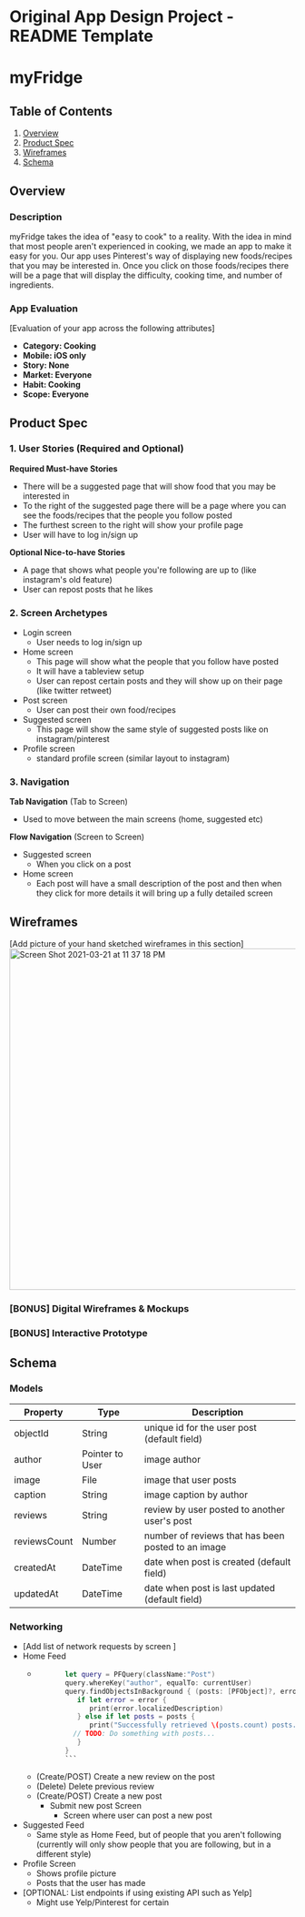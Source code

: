 


Original App Design Project - README Template
===

# myFridge

## Table of Contents
1. [Overview](#Overview)
1. [Product Spec](#Product-Spec)
1. [Wireframes](#Wireframes)
2. [Schema](#Schema)

## Overview
### Description
myFridge takes the idea of "easy to cook" to a reality. With the idea in mind that most people aren't experienced in cooking, we made an app to make it easy for you. Our app uses Pinterest's way of displaying new foods/recipes that you may be interested in. Once you click on those foods/recipes there will be a page that will display the difficulty, cooking time, and number of ingredients.

### App Evaluation
[Evaluation of your app across the following attributes]
- **Category: Cooking**
- **Mobile: iOS only**
- **Story: None**
- **Market: Everyone**
- **Habit: Cooking**
- **Scope: Everyone**

## Product Spec

### 1. User Stories (Required and Optional)

**Required Must-have Stories**

* There will be a suggested page that will show food that you may be interested in
* To the right of the suggested page there will be a page where you can see the foods/recipes that the people you follow posted
* The furthest screen to the right will show your profile page
* User will have to log in/sign up

**Optional Nice-to-have Stories**

* A page that shows what people you're following are up to (like instagram's old feature)
* User can repost posts that he likes

### 2. Screen Archetypes

* Login screen
   * User needs to log in/sign up
* Home screen
   * This page will show what the people that you follow have posted
   * It will have a tableview setup
   * User can repost certain posts and they will show up on their page (like twitter retweet)
* Post screen
   * User can post their own food/recipes
* Suggested screen
   * This page will show the same style of suggested posts like on instagram/pinterest 
* Profile screen
   * standard profile screen (similar layout to instagram)

### 3. Navigation

**Tab Navigation** (Tab to Screen)

* Used to move between the main screens (home, suggested etc)

**Flow Navigation** (Screen to Screen)

* Suggested screen
   * When you click on a post
* Home screen
   * Each post will have a small description of the post and then when they click for more details it will bring up a fully detailed screen

## Wireframes
[Add picture of your hand sketched wireframes in this section]
<img width="600" alt="Screen Shot 2021-03-21 at 11 37 18 PM" src="https://user-images.githubusercontent.com/69189423/111915914-85d92b00-8a9e-11eb-8ae4-f442d8c9f0f5.png">

### [BONUS] Digital Wireframes & Mockups

### [BONUS] Interactive Prototype

## Schema 

### Models
   | Property      | Type     | Description |
   | ------------- | -------- | ------------|
   | objectId      | String   | unique id for the user post (default field) |
   | author        | Pointer to User| image author |
   | image         | File     | image that user posts |
   | caption       | String   | image caption by author |
   | reviews       | String   | review by user posted to another user's post | 
   | reviewsCount | Number   | number of reviews that has been posted to an image |
   | createdAt     | DateTime | date when post is created (default field) |
   | updatedAt     | DateTime | date when post is last updated (default field) |
### Networking
- [Add list of network requests by screen ]
- Home Feed
  - ```swift
           let query = PFQuery(className:"Post")
           query.whereKey("author", equalTo: currentUser)
           query.findObjectsInBackground { (posts: [PFObject]?, error: Error?) in
              if let error = error { 
                 print(error.localizedDescription)
              } else if let posts = posts {
                 print("Successfully retrieved \(posts.count) posts.")
             // TODO: Do something with posts...
              }
           }
           ```
  - (Create/POST) Create a new review on the post
  - (Delete) Delete previous review
  - (Create/POST) Create a new post
    - Submit new post Screen
      - Screen where user can post a new post
- Suggested Feed
  - Same style as Home Feed, but of people that you aren't following (currently will only show people that you are following, but in a different style)
- Profile Screen
  - Shows profile picture
  - Posts that the user has made
- [OPTIONAL: List endpoints if using existing API such as Yelp]
  - Might use Yelp/Pinterest for certain
